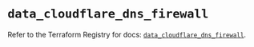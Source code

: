 # `data_cloudflare_dns_firewall`

Refer to the Terraform Registry for docs: [`data_cloudflare_dns_firewall`](https://registry.terraform.io/providers/cloudflare/cloudflare/5.0.0/docs/data-sources/dns_firewall).
